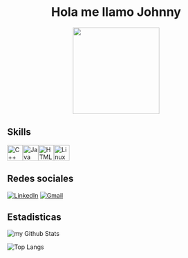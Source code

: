 # <div align="center" >Hola me llamo Johnny </div>
<div align="center"><img src="https://media.giphy.com/media/lJNoBCvQYp7nq/giphy.gif?" width="200"/> </div>

## Skills
<p align="left">
<a href="https://docs.microsoft.com/en-us/cpp/?view=msvc-170" target="_blank" rel="noreferrer"><img src="https://raw.githubusercontent.com/danielcranney/readme-generator/main/public/icons/skills/cplusplus-colored.svg" width="36" height="36" alt="C++" /></a><a href="https://www.oracle.com/java/" target="_blank" rel="noreferrer"><img src="https://raw.githubusercontent.com/danielcranney/readme-generator/main/public/icons/skills/java-colored.svg" width="36" height="36" alt="Java" /></a><a href="https://developer.mozilla.org/en-US/docs/Glossary/HTML5" target="_blank" rel="noreferrer"><img src="https://raw.githubusercontent.com/danielcranney/readme-generator/main/public/icons/skills/html5-colored.svg" width="36" height="36" alt="HTML5" /></a><a href="https://www.linux.org" target="_blank" rel="noreferrer"><img src="https://raw.githubusercontent.com/danielcranney/readme-generator/main/public/icons/skills/linux-colored.svg" width="36" height="36" alt="Linux" /></a>
</p>            

## Redes sociales 

[![LinkedIn](https://img.shields.io/badge/linkedin-%230077B5.svg?style=for-the-badge&logo=linkedin&logoColor=white)](linkedin.com/in/johnny-tiub)
[![Gmail](https://img.shields.io/badge/Gmail-D14836?style=for-the-badge&logo=gmail&logoColor=white)](johnnyetiu@gmail.com)

## Estadisticas

<img align="center" src="https://github-readme-stats.vercel.app/api?username=JohnnyTiu&include_all_commits=true&count_private=true&show_icons=true&line_height=20&title_color=2B5BBD&icon_color=1124BB&text_color=A1A1A1&bg_color=0,000000,130F40" alt="my Github Stats"/>

![Top Langs](https://github-readme-stats.vercel.app/api/top-langs/?username=JohnnyTiu&layout=compact&theme=dark)

